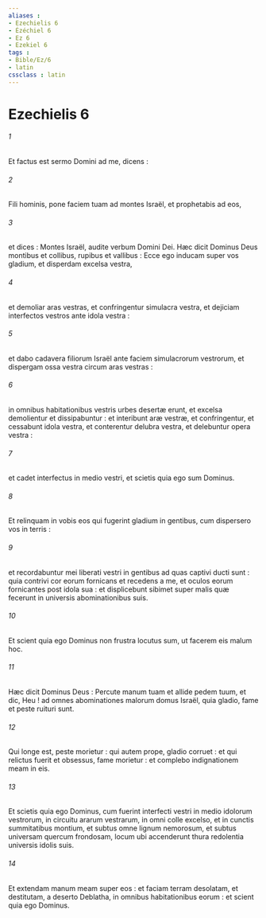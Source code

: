 ```yaml
---
aliases : 
- Ezechielis 6
- Ézéchiel 6
- Ez 6
- Ezekiel 6
tags : 
- Bible/Ez/6
- latin
cssclass : latin
---
```


# Ezechielis 6

###### 1
Et factus est sermo Domini ad me, dicens :
###### 2
Fili hominis, pone faciem tuam ad montes Israël, et prophetabis ad eos,
###### 3
et dices : Montes Israël, audite verbum Domini Dei. Hæc dicit Dominus Deus montibus et collibus, rupibus et vallibus : Ecce ego inducam super vos gladium, et disperdam excelsa vestra,
###### 4
et demoliar aras vestras, et confringentur simulacra vestra, et dejiciam interfectos vestros ante idola vestra :
###### 5
et dabo cadavera filiorum Israël ante faciem simulacrorum vestrorum, et dispergam ossa vestra circum aras vestras :
###### 6
in omnibus habitationibus vestris urbes desertæ erunt, et excelsa demolientur et dissipabuntur : et interibunt aræ vestræ, et confringentur, et cessabunt idola vestra, et conterentur delubra vestra, et delebuntur opera vestra :
###### 7
et cadet interfectus in medio vestri, et scietis quia ego sum Dominus.
###### 8
Et relinquam in vobis eos qui fugerint gladium in gentibus, cum dispersero vos in terris :
###### 9
et recordabuntur mei liberati vestri in gentibus ad quas captivi ducti sunt : quia contrivi cor eorum fornicans et recedens a me, et oculos eorum fornicantes post idola sua : et displicebunt sibimet super malis quæ fecerunt in universis abominationibus suis.
###### 10
Et scient quia ego Dominus non frustra locutus sum, ut facerem eis malum hoc.
###### 11
Hæc dicit Dominus Deus : Percute manum tuam et allide pedem tuum, et dic, Heu ! ad omnes abominationes malorum domus Israël, quia gladio, fame et peste ruituri sunt.
###### 12
Qui longe est, peste morietur : qui autem prope, gladio corruet : et qui relictus fuerit et obsessus, fame morietur : et complebo indignationem meam in eis.
###### 13
Et scietis quia ego Dominus, cum fuerint interfecti vestri in medio idolorum vestrorum, in circuitu ararum vestrarum, in omni colle excelso, et in cunctis summitatibus montium, et subtus omne lignum nemorosum, et subtus universam quercum frondosam, locum ubi accenderunt thura redolentia universis idolis suis.
###### 14
Et extendam manum meam super eos : et faciam terram desolatam, et destitutam, a deserto Deblatha, in omnibus habitationibus eorum : et scient quia ego Dominus.
